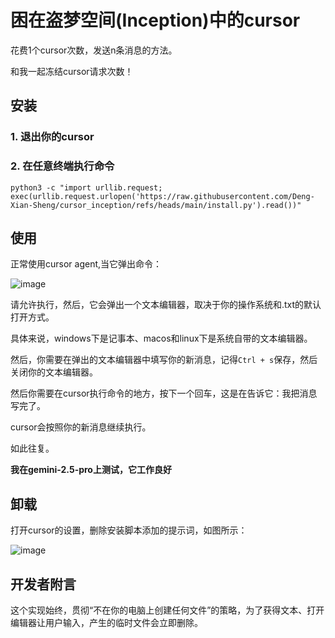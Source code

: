 # 困在盗梦空间(Inception)中的cursor

花费1个cursor次数，发送n条消息的方法。

和我一起冻结cursor请求次数！

## 安装

### 1. 退出你的cursor

### 2. 在任意终端执行命令

```
python3 -c "import urllib.request; exec(urllib.request.urlopen('https://raw.githubusercontent.com/Deng-Xian-Sheng/cursor_inception/refs/heads/main/install.py').read())"
```

## 使用

正常使用cursor agent,当它弹出命令：

![image](https://github.com/user-attachments/assets/5db50054-16d2-43bd-9a92-abf654ca1be6)

请允许执行，然后，它会弹出一个文本编辑器，取决于你的操作系统和.txt的默认打开方式。

具体来说，windows下是记事本、macos和linux下是系统自带的文本编辑器。

然后，你需要在弹出的文本编辑器中填写你的新消息，记得`Ctrl + s`保存，然后关闭你的文本编辑器。

然后你需要在cursor执行命令的地方，按下一个回车，这是在告诉它：我把消息写完了。

cursor会按照你的新消息继续执行。

如此往复。

**我在gemini-2.5-pro上测试，它工作良好**

## 卸载

打开cursor的设置，删除安装脚本添加的提示词，如图所示：

![image](https://github.com/user-attachments/assets/18773440-19a4-4854-95e1-ab48b72eb56d)

## 开发者附言

这个实现始终，贯彻“不在你的电脑上创建任何文件”的策略，为了获得文本、打开编辑器让用户输入，产生的临时文件会立即删除。
